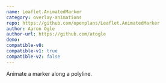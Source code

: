 ```yaml
---
name: Leaflet.AnimatedMarker
category: overlay-animations
repo: https://github.com/openplans/Leaflet.AnimatedMarker
author: Aaron Ogle
author-url: https://github.com/atogle
demo: 
compatible-v0:
compatible-v1: true
compatible-v2: false
---
```


Animate a marker along a polyline.
